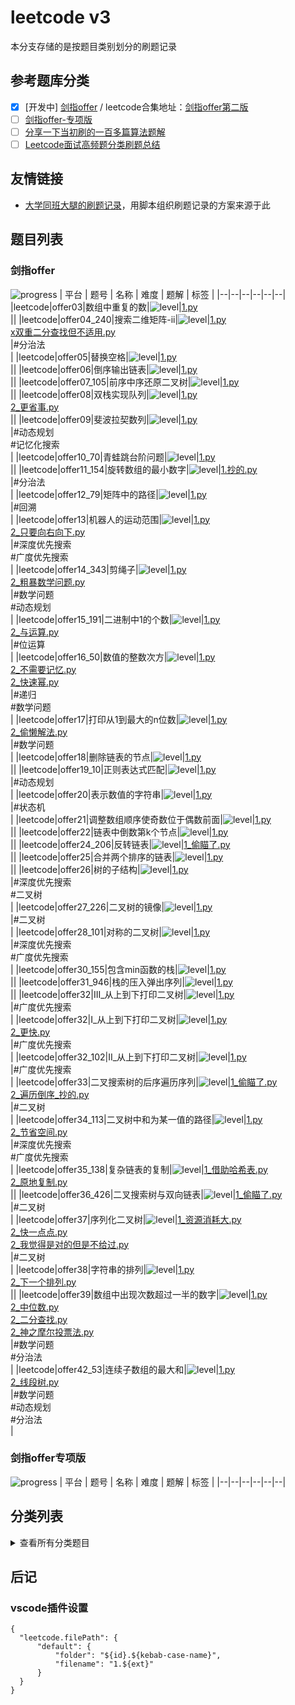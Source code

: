 # leetcode v3

本分支存储的是按题目类别划分的刷题记录

## 参考题库分类

- [x] [开发中] [剑指offer](https://github.com/yanring/jianzhi-Offer-Leetcode) / leetcode合集地址：[剑指offer第二版](https://leetcode-cn.com/problem-list/xb9nqhhg/)
- [ ] [剑指offer-专项版](https://leetcode-cn.com/problem-list/e8X3pBZi/)
- [ ] [分享一下当初刷的一百多篇算法题解](https://zhuanlan.zhihu.com/p/388681117)
- [ ] [Leetcode面试高频题分类刷题总结](https://zhuanlan.zhihu.com/p/349940945)

## 友情链接

- [大学同班大腿的刷题记录](https://github.com/OneForward/LeetCode)，用脚本组织刷题记录的方案来源于此

## 题目列表


### 剑指offer

![progress](
https://progress-bar.dev/38/?scale=75&title=completed&width=300&suffix=/75)
| 平台 | 题号 | 名称 | 难度 | 题解 | 标签 |
|--|--|--|--|--|--|
|leetcode|offer03|数组中重复的数|![level](https://shields.io/badge/-简单-green?style=flat-square)|[1.py](code\leetcode.offer03.数组中重复的数\1.py) <br>||
|leetcode|offer04_240|搜索二维矩阵-ii|![level](https://shields.io/badge/-中等-yellow?style=flat-square)|[1.py](code\leetcode.offer04_240.搜索二维矩阵-ii\1.py) <br>[x双重二分查找但不适用.py](code\leetcode.offer04_240.搜索二维矩阵-ii\x双重二分查找但不适用.py) <br>|#分治法 <br>|
|leetcode|offer05|替换空格|![level](https://shields.io/badge/-简单-green?style=flat-square)|[1.py](code\leetcode.offer05.替换空格\1.py) <br>||
|leetcode|offer06|倒序输出链表|![level](https://shields.io/badge/-简单-green?style=flat-square)|[1.py](code\leetcode.offer06.倒序输出链表\1.py) <br>||
|leetcode|offer07_105|前序中序还原二叉树|![level](https://shields.io/badge/-中等-yellow?style=flat-square)|[1.py](code\leetcode.offer07_105.前序中序还原二叉树\1.py) <br>||
|leetcode|offer08|双栈实现队列|![level](https://shields.io/badge/-简单-green?style=flat-square)|[1.py](code\leetcode.offer08.双栈实现队列\1.py) <br>[2_更省事.py](code\leetcode.offer08.双栈实现队列\2_更省事.py) <br>||
|leetcode|offer09|斐波拉契数列|![level](https://shields.io/badge/-简单-green?style=flat-square)|[1.py](code\leetcode.offer09.斐波拉契数列\1.py) <br>|#动态规划 <br>#记忆化搜索 <br>|
|leetcode|offer10_70|青蛙跳台阶问题|![level](https://shields.io/badge/-简单-green?style=flat-square)|[1.py](code\leetcode.offer10_70.青蛙跳台阶问题\1.py) <br>||
|leetcode|offer11_154|旋转数组的最小数字|![level](https://shields.io/badge/-困难-red?style=flat-square)|[1.抄的.py](code\leetcode.offer11_154.旋转数组的最小数字\1.抄的.py) <br>|#分治法 <br>|
|leetcode|offer12_79|矩阵中的路径|![level](https://shields.io/badge/-中等-yellow?style=flat-square)|[1.py](code\leetcode.offer12_79.矩阵中的路径\1.py) <br>|#回溯 <br>|
|leetcode|offer13|机器人的运动范围|![level](https://shields.io/badge/-中等-yellow?style=flat-square)|[1.py](code\leetcode.offer13.机器人的运动范围\1.py) <br>[2_只要向右向下.py](code\leetcode.offer13.机器人的运动范围\2_只要向右向下.py) <br>|#深度优先搜索 <br>#广度优先搜索 <br>|
|leetcode|offer14_343|剪绳子|![level](https://shields.io/badge/-中等-yellow?style=flat-square)|[1.py](code\leetcode.offer14_343.剪绳子\1.py) <br>[2_粗暴数学问题.py](code\leetcode.offer14_343.剪绳子\2_粗暴数学问题.py) <br>|#数学问题 <br>#动态规划 <br>|
|leetcode|offer15_191|二进制中1的个数|![level](https://shields.io/badge/-简单-green?style=flat-square)|[1.py](code\leetcode.offer15_191.二进制中1的个数\1.py) <br>[2_与运算.py](code\leetcode.offer15_191.二进制中1的个数\2_与运算.py) <br>|#位运算 <br>|
|leetcode|offer16_50|数值的整数次方|![level](https://shields.io/badge/-中等-yellow?style=flat-square)|[1.py](code\leetcode.offer16_50.数值的整数次方\1.py) <br>[2_不需要记忆.py](code\leetcode.offer16_50.数值的整数次方\2_不需要记忆.py) <br>[2_快速幂.py](code\leetcode.offer16_50.数值的整数次方\2_快速幂.py) <br>|#递归 <br>#数学问题 <br>|
|leetcode|offer17|打印从1到最大的n位数|![level](https://shields.io/badge/-中等-yellow?style=flat-square)|[1.py](code\leetcode.offer17.打印从1到最大的n位数\1.py) <br>[2_偷懒解法.py](code\leetcode.offer17.打印从1到最大的n位数\2_偷懒解法.py) <br>|#数学问题 <br>|
|leetcode|offer18|删除链表的节点|![level](https://shields.io/badge/-简单-green?style=flat-square)|[1.py](code\leetcode.offer18.删除链表的节点\1.py) <br>||
|leetcode|offer19_10|正则表达式匹配|![level](https://shields.io/badge/-困难-red?style=flat-square)|[1.py](code\leetcode.offer19_10.正则表达式匹配\1.py) <br>|#动态规划 <br>|
|leetcode|offer20|表示数值的字符串|![level](https://shields.io/badge/-中等-yellow?style=flat-square)|[1.py](code\leetcode.offer20.表示数值的字符串\1.py) <br>|#状态机 <br>|
|leetcode|offer21|调整数组顺序使奇数位于偶数前面|![level](https://shields.io/badge/-简单-green?style=flat-square)|[1.py](code\leetcode.offer21.调整数组顺序使奇数位于偶数前面\1.py) <br>||
|leetcode|offer22|链表中倒数第k个节点|![level](https://shields.io/badge/-简单-green?style=flat-square)|[1.py](code\leetcode.offer22.链表中倒数第k个节点\1.py) <br>||
|leetcode|offer24_206|反转链表|![level](https://shields.io/badge/-简单-green?style=flat-square)|[1_偷瞄了.py](code\leetcode.offer24_206.反转链表\1_偷瞄了.py) <br>||
|leetcode|offer25|合并两个排序的链表|![level](https://shields.io/badge/-简单-green?style=flat-square)|[1.py](code\leetcode.offer25.合并两个排序的链表\1.py) <br>||
|leetcode|offer26|树的子结构|![level](https://shields.io/badge/-中等-yellow?style=flat-square)|[1.py](code\leetcode.offer26.树的子结构\1.py) <br>|#深度优先搜索 <br>#二叉树 <br>|
|leetcode|offer27_226|二叉树的镜像|![level](https://shields.io/badge/-简单-green?style=flat-square)|[1.py](code\leetcode.offer27_226.二叉树的镜像\1.py) <br>|#二叉树 <br>|
|leetcode|offer28_101|对称的二叉树|![level](https://shields.io/badge/-简单-green?style=flat-square)|[1.py](code\leetcode.offer28_101.对称的二叉树\1.py) <br>|#深度优先搜索 <br>#广度优先搜索 <br>|
|leetcode|offer30_155|包含min函数的栈|![level](https://shields.io/badge/-中等-yellow?style=flat-square)|[1.py](code\leetcode.offer30_155.包含min函数的栈\1.py) <br>||
|leetcode|offer31_946|栈的压入弹出序列|![level](https://shields.io/badge/-中等-yellow?style=flat-square)|[1.py](code\leetcode.offer31_946.栈的压入弹出序列\1.py) <br>||
|leetcode|offer32|III_从上到下打印二叉树|![level](https://shields.io/badge/-中等-yellow?style=flat-square)|[1.py](code\leetcode.offer32.III_从上到下打印二叉树\1.py) <br>|#广度优先搜索 <br>|
|leetcode|offer32|I_从上到下打印二叉树|![level](https://shields.io/badge/-中等-yellow?style=flat-square)|[1.py](code\leetcode.offer32.I_从上到下打印二叉树\1.py) <br>[2_更快.py](code\leetcode.offer32.I_从上到下打印二叉树\2_更快.py) <br>|#广度优先搜索 <br>|
|leetcode|offer32_102|II_从上到下打印二叉树|![level](https://shields.io/badge/-简单-green?style=flat-square)|[1.py](code\leetcode.offer32_102.II_从上到下打印二叉树\1.py) <br>|#广度优先搜索 <br>|
|leetcode|offer33|二叉搜索树的后序遍历序列|![level](https://shields.io/badge/-中等-yellow?style=flat-square)|[1_偷瞄了.py](code\leetcode.offer33.二叉搜索树的后序遍历序列\1_偷瞄了.py) <br>[2_遍历倒序_抄的.py](code\leetcode.offer33.二叉搜索树的后序遍历序列\2_遍历倒序_抄的.py) <br>|#二叉树 <br>|
|leetcode|offer34_113|二叉树中和为某一值的路径|![level](https://shields.io/badge/-中等-yellow?style=flat-square)|[1.py](code\leetcode.offer34_113.二叉树中和为某一值的路径\1.py) <br>[2_节省空间.py](code\leetcode.offer34_113.二叉树中和为某一值的路径\2_节省空间.py) <br>|#深度优先搜索 <br>#广度优先搜索 <br>|
|leetcode|offer35_138|复杂链表的复制|![level](https://shields.io/badge/-中等-yellow?style=flat-square)|[1_借助哈希表.py](code\leetcode.offer35_138.复杂链表的复制\1_借助哈希表.py) <br>[2_原地复制.py](code\leetcode.offer35_138.复杂链表的复制\2_原地复制.py) <br>||
|leetcode|offer36_426|二叉搜索树与双向链表|![level](https://shields.io/badge/-中等-yellow?style=flat-square)|[1_偷瞄了.py](code\leetcode.offer36_426.二叉搜索树与双向链表\1_偷瞄了.py) <br>|#二叉树 <br>|
|leetcode|offer37|序列化二叉树|![level](https://shields.io/badge/-困难-red?style=flat-square)|[1_资源消耗大.py](code\leetcode.offer37.序列化二叉树\1_资源消耗大.py) <br>[2_快一点点.py](code\leetcode.offer37.序列化二叉树\2_快一点点.py) <br>[2_我觉得是对的但是不给过.py](code\leetcode.offer37.序列化二叉树\2_我觉得是对的但是不给过.py) <br>|#二叉树 <br>|
|leetcode|offer38|字符串的排列|![level](https://shields.io/badge/-中等-yellow?style=flat-square)|[1.py](code\leetcode.offer38.字符串的排列\1.py) <br>[2_下一个排列.py](code\leetcode.offer38.字符串的排列\2_下一个排列.py) <br>||
|leetcode|offer39|数组中出现次数超过一半的数字|![level](https://shields.io/badge/-简单-green?style=flat-square)|[1.py](code\leetcode.offer39.数组中出现次数超过一半的数字\1.py) <br>[2_中位数.py](code\leetcode.offer39.数组中出现次数超过一半的数字\2_中位数.py) <br>[2_二分查找.py](code\leetcode.offer39.数组中出现次数超过一半的数字\2_二分查找.py) <br>[2_神之摩尔投票法.py](code\leetcode.offer39.数组中出现次数超过一半的数字\2_神之摩尔投票法.py) <br>|#数学问题 <br>#分治法 <br>|
|leetcode|offer42_53|连续子数组的最大和|![level](https://shields.io/badge/-简单-green?style=flat-square)|[1.py](code\leetcode.offer42_53.连续子数组的最大和\1.py) <br>[2_线段树.py](code\leetcode.offer42_53.连续子数组的最大和\2_线段树.py) <br>|#数学问题 <br>#动态规划 <br>#分治法 <br>|


### 剑指offer专项版

![progress](
https://progress-bar.dev/0/?scale=119&title=completed&width=300&suffix=/119)
| 平台 | 题号 | 名称 | 难度 | 题解 | 标签 |
|--|--|--|--|--|--|



## 分类列表


  <details>
  <summary>查看所有分类题目</summary>


  
### 贪心算法

| 平台 | 题号 | 名称 | 难度 | 题解 | 标签 |
|--|--|--|--|--|--|
|leetcode|55|跳跃游戏|![level](https://shields.io/badge/-中等-yellow?style=flat-square)|[0_超时了.py](code\leetcode.55.跳跃游戏\0_超时了.py) <br>[1.py](code\leetcode.55.跳跃游戏\1.py) <br>[2_倒序.py](code\leetcode.55.跳跃游戏\2_倒序.py) <br>|#贪心算法 <br>|


### 分治法

| 平台 | 题号 | 名称 | 难度 | 题解 | 标签 |
|--|--|--|--|--|--|
|leetcode|offer04_240|搜索二维矩阵-ii|![level](https://shields.io/badge/-中等-yellow?style=flat-square)|[1.py](code\leetcode.offer04_240.搜索二维矩阵-ii\1.py) <br>[x双重二分查找但不适用.py](code\leetcode.offer04_240.搜索二维矩阵-ii\x双重二分查找但不适用.py) <br>|#分治法 <br>|
|leetcode|offer11_154|旋转数组的最小数字|![level](https://shields.io/badge/-困难-red?style=flat-square)|[1.抄的.py](code\leetcode.offer11_154.旋转数组的最小数字\1.抄的.py) <br>|#分治法 <br>|
|leetcode|offer39|数组中出现次数超过一半的数字|![level](https://shields.io/badge/-简单-green?style=flat-square)|[1.py](code\leetcode.offer39.数组中出现次数超过一半的数字\1.py) <br>[2_中位数.py](code\leetcode.offer39.数组中出现次数超过一半的数字\2_中位数.py) <br>[2_二分查找.py](code\leetcode.offer39.数组中出现次数超过一半的数字\2_二分查找.py) <br>[2_神之摩尔投票法.py](code\leetcode.offer39.数组中出现次数超过一半的数字\2_神之摩尔投票法.py) <br>|#数学问题 <br>#分治法 <br>|
|leetcode|offer42_53|连续子数组的最大和|![level](https://shields.io/badge/-简单-green?style=flat-square)|[1.py](code\leetcode.offer42_53.连续子数组的最大和\1.py) <br>[2_线段树.py](code\leetcode.offer42_53.连续子数组的最大和\2_线段树.py) <br>|#数学问题 <br>#动态规划 <br>#分治法 <br>|


### 动态规划

| 平台 | 题号 | 名称 | 难度 | 题解 | 标签 |
|--|--|--|--|--|--|
|leetcode|offer09|斐波拉契数列|![level](https://shields.io/badge/-简单-green?style=flat-square)|[1.py](code\leetcode.offer09.斐波拉契数列\1.py) <br>|#动态规划 <br>#记忆化搜索 <br>|
|leetcode|offer14_343|剪绳子|![level](https://shields.io/badge/-中等-yellow?style=flat-square)|[1.py](code\leetcode.offer14_343.剪绳子\1.py) <br>[2_粗暴数学问题.py](code\leetcode.offer14_343.剪绳子\2_粗暴数学问题.py) <br>|#数学问题 <br>#动态规划 <br>|
|leetcode|offer19_10|正则表达式匹配|![level](https://shields.io/badge/-困难-red?style=flat-square)|[1.py](code\leetcode.offer19_10.正则表达式匹配\1.py) <br>|#动态规划 <br>|
|leetcode|offer42_53|连续子数组的最大和|![level](https://shields.io/badge/-简单-green?style=flat-square)|[1.py](code\leetcode.offer42_53.连续子数组的最大和\1.py) <br>[2_线段树.py](code\leetcode.offer42_53.连续子数组的最大和\2_线段树.py) <br>|#数学问题 <br>#动态规划 <br>#分治法 <br>|


### 记忆化搜索

| 平台 | 题号 | 名称 | 难度 | 题解 | 标签 |
|--|--|--|--|--|--|
|leetcode|offer09|斐波拉契数列|![level](https://shields.io/badge/-简单-green?style=flat-square)|[1.py](code\leetcode.offer09.斐波拉契数列\1.py) <br>|#动态规划 <br>#记忆化搜索 <br>|


### 回溯

| 平台 | 题号 | 名称 | 难度 | 题解 | 标签 |
|--|--|--|--|--|--|
|leetcode|offer12_79|矩阵中的路径|![level](https://shields.io/badge/-中等-yellow?style=flat-square)|[1.py](code\leetcode.offer12_79.矩阵中的路径\1.py) <br>|#回溯 <br>|


### 深度优先搜索

| 平台 | 题号 | 名称 | 难度 | 题解 | 标签 |
|--|--|--|--|--|--|
|leetcode|offer13|机器人的运动范围|![level](https://shields.io/badge/-中等-yellow?style=flat-square)|[1.py](code\leetcode.offer13.机器人的运动范围\1.py) <br>[2_只要向右向下.py](code\leetcode.offer13.机器人的运动范围\2_只要向右向下.py) <br>|#深度优先搜索 <br>#广度优先搜索 <br>|
|leetcode|offer26|树的子结构|![level](https://shields.io/badge/-中等-yellow?style=flat-square)|[1.py](code\leetcode.offer26.树的子结构\1.py) <br>|#深度优先搜索 <br>#二叉树 <br>|
|leetcode|offer28_101|对称的二叉树|![level](https://shields.io/badge/-简单-green?style=flat-square)|[1.py](code\leetcode.offer28_101.对称的二叉树\1.py) <br>|#深度优先搜索 <br>#广度优先搜索 <br>|
|leetcode|offer34_113|二叉树中和为某一值的路径|![level](https://shields.io/badge/-中等-yellow?style=flat-square)|[1.py](code\leetcode.offer34_113.二叉树中和为某一值的路径\1.py) <br>[2_节省空间.py](code\leetcode.offer34_113.二叉树中和为某一值的路径\2_节省空间.py) <br>|#深度优先搜索 <br>#广度优先搜索 <br>|


### 广度优先搜索

| 平台 | 题号 | 名称 | 难度 | 题解 | 标签 |
|--|--|--|--|--|--|
|leetcode|offer13|机器人的运动范围|![level](https://shields.io/badge/-中等-yellow?style=flat-square)|[1.py](code\leetcode.offer13.机器人的运动范围\1.py) <br>[2_只要向右向下.py](code\leetcode.offer13.机器人的运动范围\2_只要向右向下.py) <br>|#深度优先搜索 <br>#广度优先搜索 <br>|
|leetcode|offer28_101|对称的二叉树|![level](https://shields.io/badge/-简单-green?style=flat-square)|[1.py](code\leetcode.offer28_101.对称的二叉树\1.py) <br>|#深度优先搜索 <br>#广度优先搜索 <br>|
|leetcode|offer32|III_从上到下打印二叉树|![level](https://shields.io/badge/-中等-yellow?style=flat-square)|[1.py](code\leetcode.offer32.III_从上到下打印二叉树\1.py) <br>|#广度优先搜索 <br>|
|leetcode|offer32|I_从上到下打印二叉树|![level](https://shields.io/badge/-中等-yellow?style=flat-square)|[1.py](code\leetcode.offer32.I_从上到下打印二叉树\1.py) <br>[2_更快.py](code\leetcode.offer32.I_从上到下打印二叉树\2_更快.py) <br>|#广度优先搜索 <br>|
|leetcode|offer32_102|II_从上到下打印二叉树|![level](https://shields.io/badge/-简单-green?style=flat-square)|[1.py](code\leetcode.offer32_102.II_从上到下打印二叉树\1.py) <br>|#广度优先搜索 <br>|
|leetcode|offer34_113|二叉树中和为某一值的路径|![level](https://shields.io/badge/-中等-yellow?style=flat-square)|[1.py](code\leetcode.offer34_113.二叉树中和为某一值的路径\1.py) <br>[2_节省空间.py](code\leetcode.offer34_113.二叉树中和为某一值的路径\2_节省空间.py) <br>|#深度优先搜索 <br>#广度优先搜索 <br>|


### 数学问题

| 平台 | 题号 | 名称 | 难度 | 题解 | 标签 |
|--|--|--|--|--|--|
|leetcode|offer14_343|剪绳子|![level](https://shields.io/badge/-中等-yellow?style=flat-square)|[1.py](code\leetcode.offer14_343.剪绳子\1.py) <br>[2_粗暴数学问题.py](code\leetcode.offer14_343.剪绳子\2_粗暴数学问题.py) <br>|#数学问题 <br>#动态规划 <br>|
|leetcode|offer16_50|数值的整数次方|![level](https://shields.io/badge/-中等-yellow?style=flat-square)|[1.py](code\leetcode.offer16_50.数值的整数次方\1.py) <br>[2_不需要记忆.py](code\leetcode.offer16_50.数值的整数次方\2_不需要记忆.py) <br>[2_快速幂.py](code\leetcode.offer16_50.数值的整数次方\2_快速幂.py) <br>|#递归 <br>#数学问题 <br>|
|leetcode|offer17|打印从1到最大的n位数|![level](https://shields.io/badge/-中等-yellow?style=flat-square)|[1.py](code\leetcode.offer17.打印从1到最大的n位数\1.py) <br>[2_偷懒解法.py](code\leetcode.offer17.打印从1到最大的n位数\2_偷懒解法.py) <br>|#数学问题 <br>|
|leetcode|offer39|数组中出现次数超过一半的数字|![level](https://shields.io/badge/-简单-green?style=flat-square)|[1.py](code\leetcode.offer39.数组中出现次数超过一半的数字\1.py) <br>[2_中位数.py](code\leetcode.offer39.数组中出现次数超过一半的数字\2_中位数.py) <br>[2_二分查找.py](code\leetcode.offer39.数组中出现次数超过一半的数字\2_二分查找.py) <br>[2_神之摩尔投票法.py](code\leetcode.offer39.数组中出现次数超过一半的数字\2_神之摩尔投票法.py) <br>|#数学问题 <br>#分治法 <br>|
|leetcode|offer42_53|连续子数组的最大和|![level](https://shields.io/badge/-简单-green?style=flat-square)|[1.py](code\leetcode.offer42_53.连续子数组的最大和\1.py) <br>[2_线段树.py](code\leetcode.offer42_53.连续子数组的最大和\2_线段树.py) <br>|#数学问题 <br>#动态规划 <br>#分治法 <br>|


### 位运算

| 平台 | 题号 | 名称 | 难度 | 题解 | 标签 |
|--|--|--|--|--|--|
|leetcode|offer15_191|二进制中1的个数|![level](https://shields.io/badge/-简单-green?style=flat-square)|[1.py](code\leetcode.offer15_191.二进制中1的个数\1.py) <br>[2_与运算.py](code\leetcode.offer15_191.二进制中1的个数\2_与运算.py) <br>|#位运算 <br>|


### 递归

| 平台 | 题号 | 名称 | 难度 | 题解 | 标签 |
|--|--|--|--|--|--|
|leetcode|offer16_50|数值的整数次方|![level](https://shields.io/badge/-中等-yellow?style=flat-square)|[1.py](code\leetcode.offer16_50.数值的整数次方\1.py) <br>[2_不需要记忆.py](code\leetcode.offer16_50.数值的整数次方\2_不需要记忆.py) <br>[2_快速幂.py](code\leetcode.offer16_50.数值的整数次方\2_快速幂.py) <br>|#递归 <br>#数学问题 <br>|


### 状态机

| 平台 | 题号 | 名称 | 难度 | 题解 | 标签 |
|--|--|--|--|--|--|
|leetcode|offer20|表示数值的字符串|![level](https://shields.io/badge/-中等-yellow?style=flat-square)|[1.py](code\leetcode.offer20.表示数值的字符串\1.py) <br>|#状态机 <br>|


### 二叉树

| 平台 | 题号 | 名称 | 难度 | 题解 | 标签 |
|--|--|--|--|--|--|
|leetcode|offer26|树的子结构|![level](https://shields.io/badge/-中等-yellow?style=flat-square)|[1.py](code\leetcode.offer26.树的子结构\1.py) <br>|#深度优先搜索 <br>#二叉树 <br>|
|leetcode|offer27_226|二叉树的镜像|![level](https://shields.io/badge/-简单-green?style=flat-square)|[1.py](code\leetcode.offer27_226.二叉树的镜像\1.py) <br>|#二叉树 <br>|
|leetcode|offer33|二叉搜索树的后序遍历序列|![level](https://shields.io/badge/-中等-yellow?style=flat-square)|[1_偷瞄了.py](code\leetcode.offer33.二叉搜索树的后序遍历序列\1_偷瞄了.py) <br>[2_遍历倒序_抄的.py](code\leetcode.offer33.二叉搜索树的后序遍历序列\2_遍历倒序_抄的.py) <br>|#二叉树 <br>|
|leetcode|offer36_426|二叉搜索树与双向链表|![level](https://shields.io/badge/-中等-yellow?style=flat-square)|[1_偷瞄了.py](code\leetcode.offer36_426.二叉搜索树与双向链表\1_偷瞄了.py) <br>|#二叉树 <br>|
|leetcode|offer37|序列化二叉树|![level](https://shields.io/badge/-困难-red?style=flat-square)|[1_资源消耗大.py](code\leetcode.offer37.序列化二叉树\1_资源消耗大.py) <br>[2_快一点点.py](code\leetcode.offer37.序列化二叉树\2_快一点点.py) <br>[2_我觉得是对的但是不给过.py](code\leetcode.offer37.序列化二叉树\2_我觉得是对的但是不给过.py) <br>|#二叉树 <br>|




  </details>
  
## 后记


### vscode插件设置

````
{
  "leetcode.filePath": {
      "default": {
          "folder": "${id}.${kebab-case-name}",
          "filename": "1.${ext}"
      }
  }
}
````

